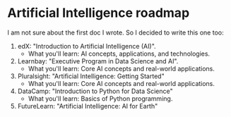 # Artificial Intelligence roadmap

I am not sure about the first doc I wrote. So I decided to write this one too:

1. edX: "Introduction to Artificial Intelligence (AI)".
    - What you'll learn: AI concepts, applications, and technologies.
2. Learnbay: "Executive Program in Data Science and AI".
    - What you'll learn: Core AI concepts and real-world applications.
3. Pluralsight: "Artificial Intelligence: Getting Started"
    - What you'll learn: Core AI concepts and real-world applications.
4. DataCamp: "Introduction to Python for Data Science"
    - What you'll learn: Basics of Python programming.
5. FutureLearn: "Artificial Intelligence: AI for Earth"
